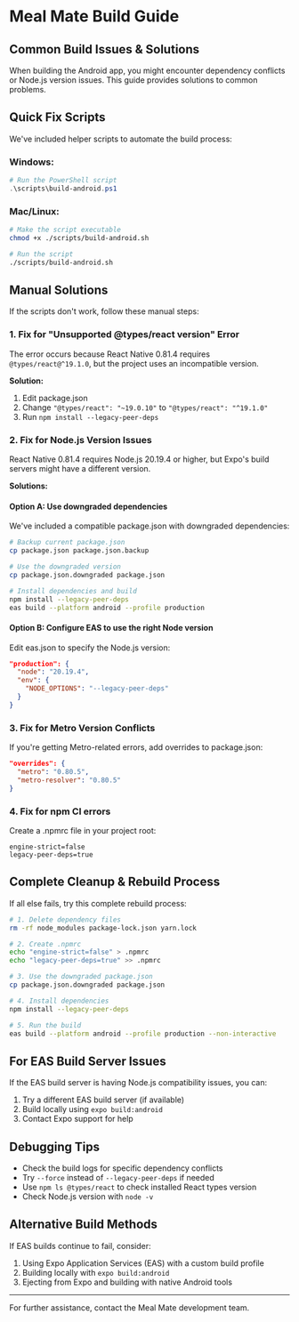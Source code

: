 # Meal Mate Build Guide

## Common Build Issues & Solutions

When building the Android app, you might encounter dependency conflicts or Node.js version issues. This guide provides solutions to common problems.

## Quick Fix Scripts

We've included helper scripts to automate the build process:

### Windows:

```powershell
# Run the PowerShell script
.\scripts\build-android.ps1
```

### Mac/Linux:

```bash
# Make the script executable
chmod +x ./scripts/build-android.sh

# Run the script
./scripts/build-android.sh
```

## Manual Solutions

If the scripts don't work, follow these manual steps:

### 1. Fix for "Unsupported @types/react version" Error

The error occurs because React Native 0.81.4 requires `@types/react@^19.1.0`, but the project uses an incompatible version.

**Solution:**

1. Edit package.json
2. Change `"@types/react": "~19.0.10"` to `"@types/react": "^19.1.0"`
3. Run `npm install --legacy-peer-deps`

### 2. Fix for Node.js Version Issues

React Native 0.81.4 requires Node.js 20.19.4 or higher, but Expo's build servers might have a different version.

**Solutions:**

#### Option A: Use downgraded dependencies

We've included a compatible package.json with downgraded dependencies:

```bash
# Backup current package.json
cp package.json package.json.backup

# Use the downgraded version
cp package.json.downgraded package.json

# Install dependencies and build
npm install --legacy-peer-deps
eas build --platform android --profile production
```

#### Option B: Configure EAS to use the right Node version

Edit eas.json to specify the Node.js version:

```json
"production": {
  "node": "20.19.4",
  "env": {
    "NODE_OPTIONS": "--legacy-peer-deps"
  }
}
```

### 3. Fix for Metro Version Conflicts

If you're getting Metro-related errors, add overrides to package.json:

```json
"overrides": {
  "metro": "0.80.5",
  "metro-resolver": "0.80.5"
}
```

### 4. Fix for npm CI errors

Create a .npmrc file in your project root:

```
engine-strict=false
legacy-peer-deps=true
```

## Complete Cleanup & Rebuild Process

If all else fails, try this complete rebuild process:

```bash
# 1. Delete dependency files
rm -rf node_modules package-lock.json yarn.lock

# 2. Create .npmrc
echo "engine-strict=false" > .npmrc
echo "legacy-peer-deps=true" >> .npmrc

# 3. Use the downgraded package.json
cp package.json.downgraded package.json

# 4. Install dependencies
npm install --legacy-peer-deps

# 5. Run the build
eas build --platform android --profile production --non-interactive
```

## For EAS Build Server Issues

If the EAS build server is having Node.js compatibility issues, you can:

1. Try a different EAS build server (if available)
2. Build locally using `expo build:android`
3. Contact Expo support for help

## Debugging Tips

- Check the build logs for specific dependency conflicts
- Try `--force` instead of `--legacy-peer-deps` if needed
- Use `npm ls @types/react` to check installed React types version
- Check Node.js version with `node -v`

## Alternative Build Methods

If EAS builds continue to fail, consider:

1. Using Expo Application Services (EAS) with a custom build profile
2. Building locally with `expo build:android`
3. Ejecting from Expo and building with native Android tools

---

For further assistance, contact the Meal Mate development team.
